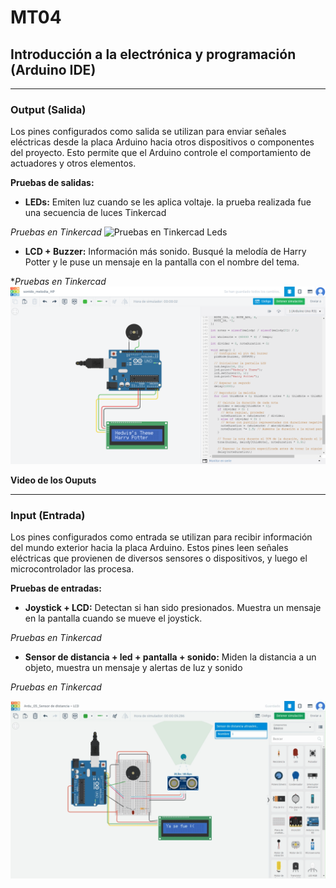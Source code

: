 # MT04
## Introducción a la electrónica y programación (Arduino IDE)


--------
### Output (Salida)
Los pines configurados como salida se utilizan para enviar señales eléctricas desde la placa Arduino hacia otros dispositivos o componentes del proyecto. Esto permite que el Arduino controle el comportamiento de actuadores y otros elementos.

**Pruebas de salidas:** 
- **LEDs:** Emiten luz cuando se les aplica voltaje. la prueba realizada fue una secuencia de luces
Tinkercad

_Pruebas en Tinkercad_ 
![Pruebas en Tinkercad Leds](../images/MT04/LEDS.gif)


- **LCD + Buzzer:** Información más sonido. Busqué la melodía de Harry Potter y le puse un mensaje en la pantalla con el nombre del tema.

**Pruebas en Tinkercad*
![Pruebas en Tinkercad buzzer](../images/MT04/HP_buzzer_LCD_output.png)

**Video de los Ouputs**

---------

### Input (Entrada)
Los pines configurados como entrada se utilizan para recibir información del mundo exterior hacia la placa Arduino. Estos pines leen señales eléctricas que provienen de diversos sensores o dispositivos, y luego el microcontrolador las procesa.

**Pruebas de entradas:**
- **Joystick + LCD:** Detectan si han sido presionados. Muestra un mensaje en la pantalla cuando se mueve el joystick.

_Pruebas en Tinkercad_ 

- **Sensor de distancia + led + pantalla + sonido:** Miden la distancia a un objeto, muestra un mensaje y alertas de luz y sonido

_Pruebas en Tinkercad_ 

![Pruebas en Tinkercad](../images/MT04/sensor_lcd.gif)